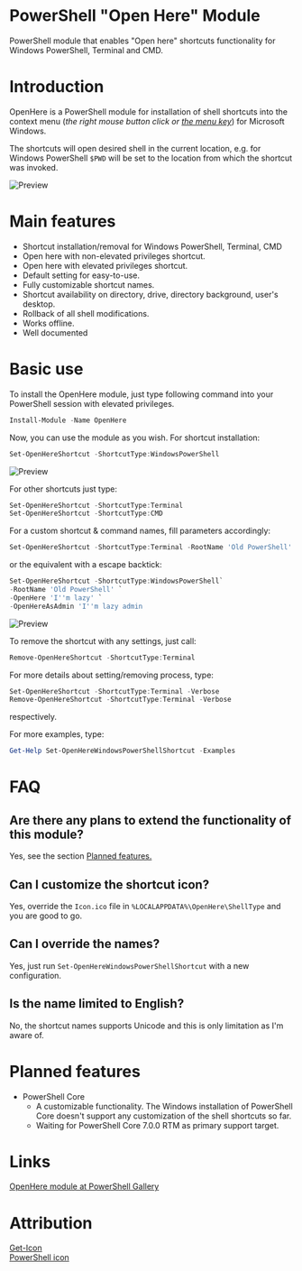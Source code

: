 # PowerShell "Open Here" Module
PowerShell module that enables "Open here" shortcuts functionality for Windows PowerShell, Terminal and CMD.

# Introduction
OpenHere is a PowerShell module for installation of shell shortcuts into the context menu (_the right mouse button click or [the menu key](https://en.wikipedia.org/wiki/Menu_key)_) for Microsoft Windows.

The shortcuts will open desired shell in the current location, e.g. for Windows PowerShell `$PWD` will be set to the location from which the shortcut was invoked.

![Preview](https://github.com/KUTlime/PowerShell-Open-Here-Module/raw/master/assets/Overview.png)


# Main features
- Shortcut installation/removal for Windows PowerShell, Terminal, CMD
- Open here with non-elevated privileges shortcut.
- Open here with elevated privileges shortcut.
- Default setting for easy-to-use.
- Fully customizable shortcut names.
- Shortcut availability on directory, drive, directory background, user's desktop.
- Rollback of all shell modifications.
- Works offline.
- Well documented

# Basic use
To install the OpenHere module, just type following command into your PowerShell session with elevated privileges.

```powershell
Install-Module -Name OpenHere
```

Now, you can use the module as you wish. For shortcut installation:
```powershell
Set-OpenHereShortcut -ShortcutType:WindowsPowerShell
```
![Preview](https://raw.githubusercontent.com/KUTlime/PowerShell-Open-Here-Module/master/assets/Default.png)

For other shortcuts just type:
```powershell
Set-OpenHereShortcut -ShortcutType:Terminal
Set-OpenHereShortcut -ShortcutType:CMD
```

For a custom shortcut & command names, fill parameters accordingly:
```powershell
Set-OpenHereShortcut -ShortcutType:Terminal -RootName 'Old PowerShell' -OpenHere 'I''m lazy' -OpenHereAsAdmin 'I''m lazy admin`
```

or the equivalent with a escape backtick:
```powershell
Set-OpenHereShortcut -ShortcutType:WindowsPowerShell`
-RootName 'Old PowerShell' `
-OpenHere 'I''m lazy' `
-OpenHereAsAdmin 'I''m lazy admin
```

![Preview](https://raw.githubusercontent.com/KUTlime/PowerShell-Open-Here-Module/master/assets/Custom.png)

To remove the shortcut with any settings, just call:
```powershell
Remove-OpenHereShortcut -ShortcutType:Terminal
```

For more details about setting/removing process, type:
```powershell
Set-OpenHereShortcut -ShortcutType:Terminal -Verbose
Remove-OpenHereShortcut -ShortcutType:Terminal -Verbose
```
respectively. 

For more examples, type: 
```powershell
Get-Help Set-OpenHereWindowsPowerShellShortcut -Examples
```

# FAQ
## Are there any plans to extend the functionality of this module?
Yes, see the section [Planned features.](https://github.com/KUTlime/PowerShell-Open-Here-Module#Planned-features)

## Can I customize the shortcut icon?
Yes, override the `Icon.ico` file in `%LOCALAPPDATA%\OpenHere\ShellType` and you are good to go.

## Can I override the names?
Yes, just run `Set-OpenHereWindowsPowerShellShortcut` with a new configuration.

## Is the name limited to English?
No, the shortcut names supports Unicode and this is only limitation as I'm aware of.

# Planned features
* PowerShell Core
  * A customizable functionality. The Windows installation of PowerShell Core doesn't support any customization of the shell shortcuts so far.
  * Waiting for PowerShell Core 7.0.0 RTM as primary support target.

# Links
[OpenHere module at PowerShell Gallery](https://www.powershellgallery.com/packages/OpenHere)

# Attribution
[Get-Icon](https://github.com/Duffney/PowerShell/blob/master/FileSystems/Get-Icon.ps1)<br>
[PowerShell icon](https://www.freeiconspng.com/downloadimg/17194)
